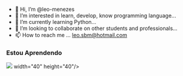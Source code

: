 - 👋 Hi, I’m @leo-menezes
- 👀 I’m interested in learn, develop, know programming language...
- 🌱 I’m currently learning Python...
- 💞️ I’m looking to collaborate on other students and professionals...
- 📫 How to reach me ... leo.sbm@hotmail.com

<!---
leo-menezes/leo-menezes is a ✨ special ✨ repository because its `README.md` (this file) appears on your GitHub profile.
You can click the Preview link to take a look at your changes.
--->

### Estou Aprendendo


<img src="https://cdn.jsdelivr.net/gh/devicons/devicon/icons/python/python-original-wordmark.svg" /> width="40" height="40"/>
          
